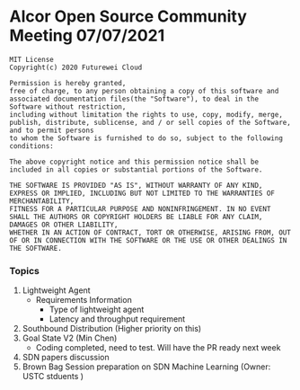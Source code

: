 # Alcor Open Source Community Meeting 07/07/2021

    MIT License
    Copyright(c) 2020 Futurewei Cloud

    Permission is hereby granted,
    free of charge, to any person obtaining a copy of this software and associated documentation files(the "Software"), to deal in the Software without restriction,
    including without limitation the rights to use, copy, modify, merge, publish, distribute, sublicense, and / or sell copies of the Software, and to permit persons
    to whom the Software is furnished to do so, subject to the following conditions:

    The above copyright notice and this permission notice shall be included in all copies or substantial portions of the Software.

    THE SOFTWARE IS PROVIDED "AS IS", WITHOUT WARRANTY OF ANY KIND, EXPRESS OR IMPLIED, INCLUDING BUT NOT LIMITED TO THE WARRANTIES OF MERCHANTABILITY,
    FITNESS FOR A PARTICULAR PURPOSE AND NONINFRINGEMENT. IN NO EVENT SHALL THE AUTHORS OR COPYRIGHT HOLDERS BE LIABLE FOR ANY CLAIM, DAMAGES OR OTHER LIABILITY,
    WHETHER IN AN ACTION OF CONTRACT, TORT OR OTHERWISE, ARISING FROM, OUT OF OR IN CONNECTION WITH THE SOFTWARE OR THE USE OR OTHER DEALINGS IN THE SOFTWARE.


### Topics ###

1. Lightweight Agent
    * Requirements Information
        * Type of lightweight agent
        * Latency and throughput requirement 
2. Southbound Distribution (Higher priority on this)
3. Goal State V2 (Min Chen)
    * Coding completed, need to test.  Will have the PR ready next week
4. SDN papers discussion 
5. Brown Bag Session preparation on SDN Machine Learning (Owner: USTC stduents )
